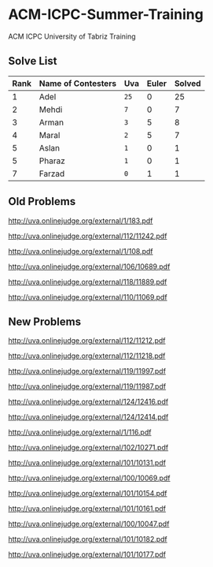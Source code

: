 # ACM-ICPC-Summer-Training
ACM ICPC University of Tabriz Training

## Solve List

| Rank  | Name of Contesters  | Uva   | Euler | Solved |
| ----- | ------------------- | ----- | ----- | ------ |
| 1     | Adel                | `25`  | 0     | 25     |
| 2     | Mehdi               | `7`   | 0     | 7      |
| 3     | Arman               | `3`   | 5     | 8      |
| 4     | Maral               | `2`   | 5     | 7      |
| 5     | Aslan               | `1`   | 0     | 1      |
| 5     | Pharaz              | `1`   | 0     | 1      |
| 7     | Farzad              | `0`   | 1     | 1      |

## Old Problems

http://uva.onlinejudge.org/external/1/183.pdf

http://uva.onlinejudge.org/external/112/11242.pdf

http://uva.onlinejudge.org/external/1/108.pdf

http://uva.onlinejudge.org/external/106/10689.pdf

http://uva.onlinejudge.org/external/118/11889.pdf

http://uva.onlinejudge.org/external/110/11069.pdf

## New Problems

http://uva.onlinejudge.org/external/112/11212.pdf

http://uva.onlinejudge.org/external/112/11218.pdf

http://uva.onlinejudge.org/external/119/11997.pdf

http://uva.onlinejudge.org/external/119/11987.pdf

http://uva.onlinejudge.org/external/124/12416.pdf

http://uva.onlinejudge.org/external/124/12414.pdf

http://uva.onlinejudge.org/external/1/116.pdf

http://uva.onlinejudge.org/external/102/10271.pdf

http://uva.onlinejudge.org/external/101/10131.pdf

http://uva.onlinejudge.org/external/100/10069.pdf

http://uva.onlinejudge.org/external/101/10154.pdf

http://uva.onlinejudge.org/external/101/10161.pdf

http://uva.onlinejudge.org/external/100/10047.pdf

http://uva.onlinejudge.org/external/101/10182.pdf

http://uva.onlinejudge.org/external/101/10177.pdf
